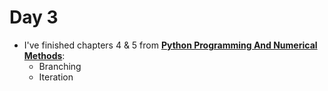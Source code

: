 # Day 3
* I've finished chapters 4 & 5 from [**Python Programming And Numerical Methods**](https://pythonnumericalmethods.berkeley.edu/notebooks/Index.html):
    * Branching
    * Iteration
